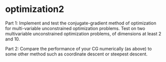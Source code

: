 # optimization2
Part 1: 
Implement and test the conjugate-gradient method of optimization for multi-variable unconstrained optimization problems. 
Test on two multivariable unconstrained optimization problems, of dimensions at least 2 and 10. 

Part 2:
Compare the performance of your CG numerically (as above) to some other method such as coordinate descent or steepest descent. 
